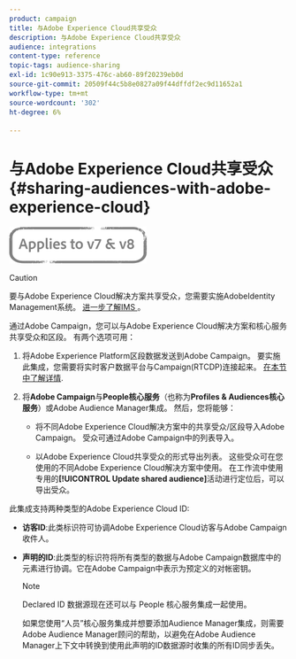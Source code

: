 ```yaml
---
product: campaign
title: 与Adobe Experience Cloud共享受众
description: 与Adobe Experience Cloud共享受众
audience: integrations
content-type: reference
topic-tags: audience-sharing
exl-id: 1c90e913-3375-476c-ab60-89f20239eb0d
source-git-commit: 20509f44c5b8e0827a09f44dffdf2ec9d11652a1
workflow-type: tm+mt
source-wordcount: '302'
ht-degree: 6%

---
```


# 与Adobe Experience Cloud共享受众{#sharing-audiences-with-adobe-experience-cloud}

![](../../assets/common.svg)

>[!CAUTION]
>
>要与Adobe Experience Cloud解决方案共享受众，您需要实施AdobeIdentity Management系统。 [进一步了解IMS ](../../integrations/using/about-adobe-id.md)。

通过Adobe Campaign，您可以与Adobe Experience Cloud解决方案和核心服务共享受众和区段。 有两个选项可用：

1. 将Adobe Experience Platform区段数据发送到Adobe Campaign。 要实施此集成，您需要将实时客户数据平台与Campaign(RTCDP)连接起来。 [在本节中了解详情](https://experienceleague.adobe.com/docs/experience-platform/destinations/catalog/email-marketing/adobe-campaign.html).


1. 将&#x200B;**Adobe Campaign**&#x200B;与&#x200B;**People核心服务**（也称为&#x200B;**Profiles &amp; Audiences核心服务**）或Adobe Audience Manager集成。 然后，您将能够：

   * 将不同Adobe Experience Cloud解决方案中的共享受众/区段导入Adobe Campaign。 受众可通过Adobe Campaign中的列表导入。

   * 以Adobe Experience Cloud共享受众的形式导出列表。 这些受众可在您使用的不同Adobe Experience Cloud解决方案中使用。 在工作流中使用专用的&#x200B;**[!UICONTROL Update shared audience]**&#x200B;活动进行定位后，可以导出受众。

此集成支持两种类型的Adobe Experience Cloud ID:

* **访客ID**:此类标识符可协调Adobe Experience Cloud访客与Adobe Campaign收件人。
* **声明的ID**:此类型的标识符将所有类型的数据与Adobe Campaign数据库中的元素进行协调。它在Adobe Campaign中表示为预定义的对帐密钥。

   >[!NOTE]
   >
   > Declared ID 数据源现在还可以与 People 核心服务集成一起使用。
   >
   >如果您使用“人员”核心服务集成并想要添加Audience Manager集成，则需要Adobe Audience Manager顾问的帮助，以避免在Adobe Audience Manager上下文中转换到使用此声明的ID数据源时收集的所有ID同步丢失。
